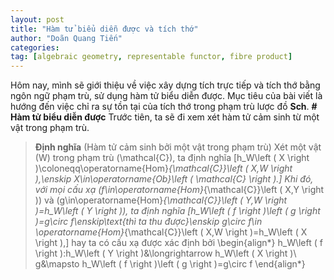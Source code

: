 ```yaml
---
layout: post
title: "Hàm tử biểu diễn được và tích thớ"
author: "Doãn Quang Tiến"
categories: 
tag: [algebraic geometry, representable functor, fibre product]
---
```


Hôm nay, mình sẽ giới thiệu về việc xây dựng tích trực tiếp và tích thớ bằng ngôn ngữ phạm trù, sử dụng hàm tử biểu diễn được. Mục tiêu của bài viết là hướng đến việc chỉ ra sự tồn tại của tích thớ trong phạm trù lược đồ $\textbf{Sch}$.
**# Hàm tử biểu diễn được**
Trước tiên, ta sẽ đi xem xét hàm tử cảm sinh từ một vật trong phạm trù.
> **Định nghĩa** (Hàm tử cảm sinh bởi một vật trong phạm trù) Xét một vật \(W\) trong phạm trù \(\mathcal{C}\), ta định nghĩa
\[h_W\left ( X \right )\coloneqq\operatorname{Hom}_{\mathcal{C}}\left ( X,W \right ),\enskip X\in\operatorname{Ob}\left ( \mathcal{C} \right ).\]
Khi đó, với mọi cấu xạ \(f\in\operatorname{Hom}_{\mathcal{C}}\left ( X,Y \right )\) và \(g\in\operatorname{Hom}_{\mathcal{C}}\left ( Y,W \right )=h_W\left ( Y \right )\), ta định nghĩa
\[h_W\left ( f \right )\left ( g \right )=g\circ f\enskip\text{thì ta thu được}\enskip g\circ f\in \operatorname{Hom}_{\mathcal{C}}\left ( X,W \right )=h_W\left ( X \right ),\]
hay ta có cấu xạ được xác định bởi
\begin{align*}
    h_W\left ( f \right ):h_W\left ( Y \right )&\longrightarrow h_W\left ( X \right )\\
g&\mapsto h_W\left ( f \right )\left ( g \right )=g\circ f
\end{align*}











 
